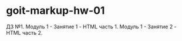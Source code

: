 # goit-markup-hw-01
ДЗ №1. Модуль 1 - Занятие 1 - HTML часть 1. Модуль 1 - Занятие 2 - HTML часть 2.
